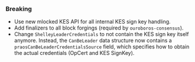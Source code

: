 ### Breaking

- Use new mlocked KES API for all internal KES sign key handling.
- Add finalizers to all block forgings (required by `ouroboros-consensus`).
- Change `ShelleyLeaderCredentials` to not contain the KES sign key itself
  anymore. Instead, the `CanBeLeader` data structure now contains a
  `praosCanBeLeaderCredentialsSource` field, which specifies how to obtain the
  actual credentials (OpCert and KES SignKey).
